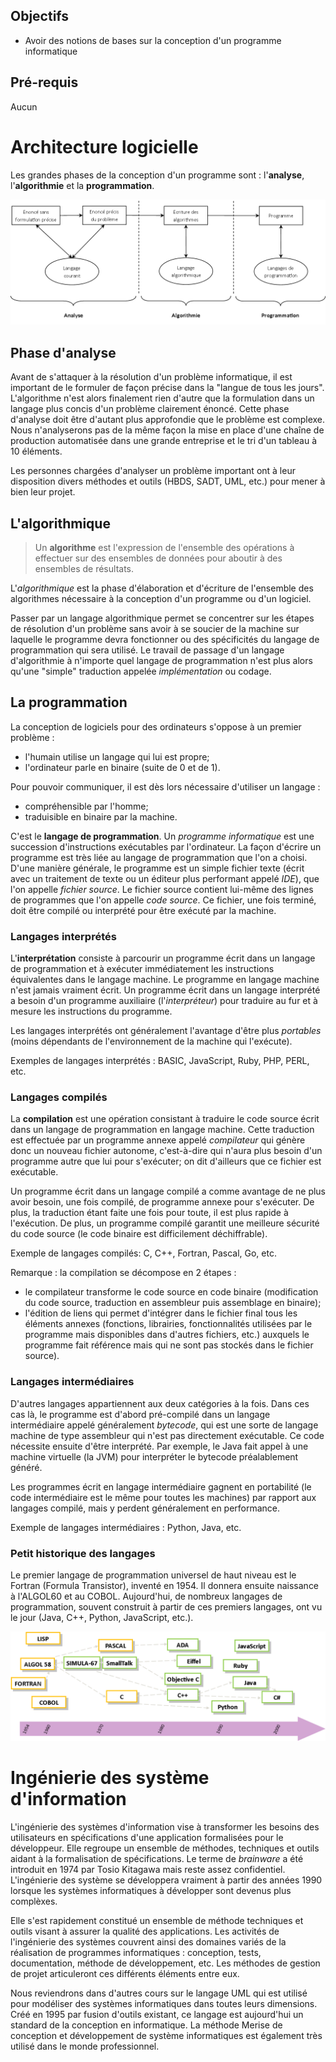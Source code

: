 ## Objectifs ##

* Avoir des notions de bases sur la conception d'un programme informatique

## Pré-requis ##

Aucun

# Architecture logicielle #

Les grandes phases de la conception d'un programme sont : l'**analyse**,
l'**algorithmie** et la **programmation**.

![Architecture logicielle](img/etapes_prog.png)


## Phase d'analyse ##
Avant de s'attaquer à la résolution d'un problème informatique, il est important de le formuler de façon précise dans la "langue de tous les jours". L'algorithme n'est alors finalement rien d'autre que la formulation dans un langage plus concis d'un problème clairement énoncé. Cette phase d'analyse doit être d'autant plus approfondie que le problème est complexe. Nous n'analyserons pas de la même façon la mise en place d'une chaîne de production automatisée dans une grande entreprise et le tri d'un tableau à 10 éléments.

Les personnes chargées d'analyser un problème important ont à leur disposition divers méthodes et outils (HBDS, SADT, UML, etc.) pour mener à bien leur projet.


## L'algorithmique ##
> Un **algorithme** est l'expression de l'ensemble des opérations à effectuer sur des ensembles de données pour aboutir à des ensembles de résultats.

L'*algorithmique* est la phase d'élaboration et d'écriture de l'ensemble des algorithmes nécessaire à la conception d'un programme ou d'un logiciel.

Passer par un langage algorithmique permet se concentrer sur les étapes de résolution d'un problème sans avoir à se soucier de la machine sur laquelle le programme devra fonctionner ou des spécificités du langage de programmation qui sera utilisé. Le travail de passage d'un langage d'algorithmie à n'importe quel langage de programmation n'est plus alors qu'une "simple" traduction appelée *implémentation* ou codage.


## La programmation ##
La conception de logiciels pour des ordinateurs s'oppose à un premier problème :

* l'humain utilise un langage qui lui est propre;
* l'ordinateur parle en binaire (suite de 0 et de 1).

Pour pouvoir communiquer, il est dès lors nécessaire d'utiliser un langage :

* compréhensible par l'homme;
* traduisible en binaire par la machine.

C'est le **langage de programmation**. Un *programme informatique* est une succession d'instructions exécutables par l'ordinateur. La façon d'écrire un programme est très liée au langage de programmation que l'on a choisi. D'une manière générale, le programme est un simple fichier texte (écrit avec un traitement de texte ou un éditeur plus performant appelé *IDE*), que l'on appelle *fichier source*. Le fichier source contient lui-même des lignes de programmes que l'on appelle *code source*. Ce fichier, une fois terminé, doit être compilé ou interprété pour être exécuté par la machine.

### Langages interprétés ###
L'**interprétation** consiste à parcourir un programme écrit dans un langage de programmation et à exécuter immédiatement les instructions équivalentes dans le langage machine. Le programme en langage machine n'est jamais vraiment écrit. Un programme écrit dans un langage interprété a besoin d'un programme auxiliaire (l'*interpréteur*) pour traduire au fur et à mesure les instructions du programme.

Les langages interprétés ont généralement l'avantage d'être plus *portables* (moins dépendants de l'environnement de la machine qui l'exécute).

Exemples de langages interprétés : BASIC, JavaScript, Ruby, PHP, PERL, etc.

### Langages compilés ###
La **compilation** est une opération consistant à traduire le code source écrit dans un langage de programmation en langage machine. Cette traduction est effectuée par un programme annexe appelé *compilateur* qui génère donc un nouveau fichier autonome, c'est-à-dire qui n'aura plus besoin d'un programme autre que lui pour s'exécuter; on dit d'ailleurs que ce fichier est exécutable.

Un programme écrit dans un langage compilé a comme avantage de ne plus avoir besoin, une fois compilé, de programme annexe pour s'exécuter. De plus, la traduction étant faite une fois pour toute, il est plus rapide à l'exécution. De plus, un programme compilé garantit une meilleure sécurité du code source (le code binaire est difficilement déchiffrable).

Exemple de langages compilés: C, C++, Fortran, Pascal, Go, etc.

Remarque : la compilation se décompose en 2 étapes :

* le compilateur transforme le code source en code binaire (modification du
  code source, traduction en assembleur puis assemblage en binaire);
* l'édition de liens qui permet d'intégrer dans le fichier final tous les
  éléments annexes (fonctions, librairies, fonctionnalités utilisées par le
  programme mais disponibles dans d'autres fichiers, etc.) auxquels le
  programme fait référence mais qui ne sont pas stockés dans le fichier source).

### Langages intermédiaires ###
D'autres langages appartiennent aux deux catégories à la fois. Dans ces cas là,
le programme est d'abord pré-compilé dans un langage intermédiaire appelé
généralement *bytecode*, qui est une sorte de langage machine de type
assembleur qui n'est pas directement exécutable. Ce code nécessite ensuite
d'être interprété. Par exemple, le Java fait appel à une machine virtuelle (la
JVM) pour interpréter le bytecode préalablement généré.

Les programmes écrit en langage intermédiaire gagnent en portabilité (le code
intermédiaire est le même pour toutes les machines) par rapport aux langages compilé, mais y perdent généralement en performance.

Exemple de langages intermédiaires : Python, Java, etc.

### Petit historique des langages ###
Le premier langage de programmation universel de haut niveau est le Fortran
(Formula Transistor), inventé en 1954. Il donnera ensuite naissance à l'ALGOL60
et au COBOL. Aujourd'hui, de nombreux langages de programmation, souvent
construit à partir de ces premiers langages, ont vu le jour (Java, C++, Python,
JavaScript, etc.).

![Historique des langages de programmation](img/historique_langage_programmation.png)


# Ingénierie des système d'information #

L'ingénierie des systèmes d'information vise à transformer les besoins des
utilisateurs en spécifications d'une application formalisées pour le
développeur. Elle regroupe un ensemble de méthodes, techniques et outils aidant
à la formalisation de spécifications. Le terme de *brainware* a été introduit
en 1974 par Tosio Kitagawa mais reste assez confidentiel. L'ingénierie des
système se développera vraiment à partir des années 1990 lorsque les systèmes
informatiques à développer sont devenus plus complèxes.

Elle s'est rapidement constitué un ensemble de méthode techniques et outils
visant à assurer la qualité des applications. Les activités de l'ingénierie des
systèmes couvrent ainsi des domaines variés de la réalisation de programmes
informatiques : conception, tests, documentation, méthode de développement,
etc. Les méthodes de gestion de projet articuleront ces différents éléments
entre eux.

Nous reviendrons dans d'autres cours sur le langage UML qui est utilisé pour
modéliser des systèmes informatiques dans toutes leurs dimensions. Créé en 1995
par fusion d'outils existant, ce langage est aujourd'hui un standard de la
conception en informatique. La méthode Merise de conception et développement de
système informatiques est également très utilisé dans le monde professionnel.



